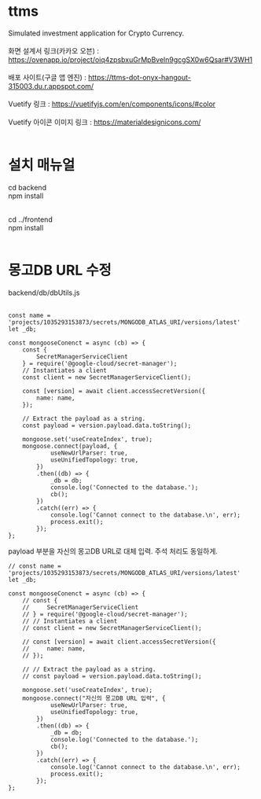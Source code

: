 # ttms
Simulated investment application for Crypto Currency. <br><br>
화면 설계서 링크(카카오 오븐) : https://ovenapp.io/project/oiq4zpsbxuGrMpBveln9gcgSX0w6Qsar#V3WH1 <br><br>
배포 사이트(구글 앱 엔진) : https://ttms-dot-onyx-hangout-315003.du.r.appspot.com/ <br><br>
Vuetify 링크 : https://vuetifyjs.com/en/components/icons/#color <br><br> 
Vuetify 아이콘 이미지 링크 : https://materialdesignicons.com/ <br><br>

# 설치 매뉴얼
cd backend<br>
npm install<br><br>

cd ../frontend<br>
npm install<br><br>

# 몽고DB URL 수정
backend/db/dbUtils.js <br><br>


```
const name = 'projects/1035293153873/secrets/MONGODB_ATLAS_URI/versions/latest'
let _db;

const mongooseConenct = async (cb) => {
    const {
        SecretManagerServiceClient
    } = require('@google-cloud/secret-manager');
    // Instantiates a client
    const client = new SecretManagerServiceClient();

    const [version] = await client.accessSecretVersion({
        name: name,
    });

    // Extract the payload as a string.
    const payload = version.payload.data.toString();

    mongoose.set('useCreateIndex', true);
    mongoose.connect(payload, {
            useNewUrlParser: true,
            useUnifiedTopology: true,
        })
        .then((db) => {
            _db = db;
            console.log('Connected to the database.');
            cb();
        })
        .catch((err) => {
            console.log('Cannot connect to the database.\n', err);
            process.exit();
        });
};
```
payload 부분을 자신의 몽고DB URL로 대체 입력. 주석 처리도 동일하게.
```
// const name = 'projects/1035293153873/secrets/MONGODB_ATLAS_URI/versions/latest'
let _db;

const mongooseConenct = async (cb) => {
    // const {
    //     SecretManagerServiceClient
    // } = require('@google-cloud/secret-manager');
    // // Instantiates a client
    // const client = new SecretManagerServiceClient();

    // const [version] = await client.accessSecretVersion({
    //     name: name,
    // });

    // // Extract the payload as a string.
    // const payload = version.payload.data.toString();

    mongoose.set('useCreateIndex', true);
    mongoose.connect("자신의 몽고DB URL 입력", {
            useNewUrlParser: true,
            useUnifiedTopology: true,
        })
        .then((db) => {
            _db = db;
            console.log('Connected to the database.');
            cb();
        })
        .catch((err) => {
            console.log('Cannot connect to the database.\n', err);
            process.exit();
        });
};
```
